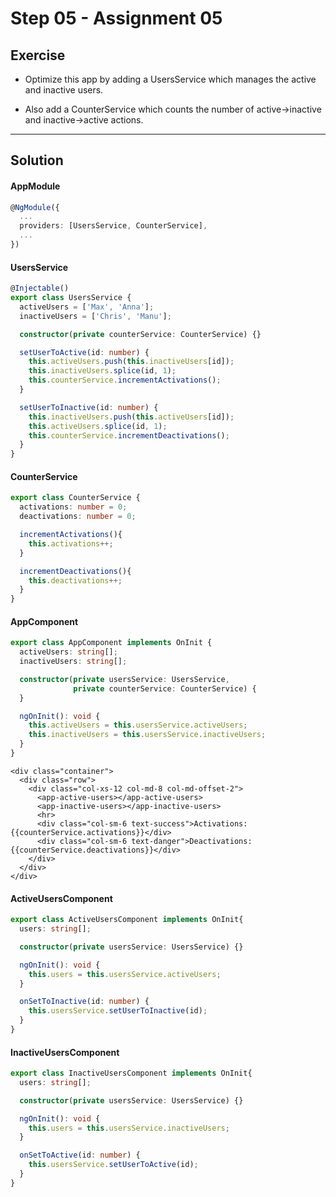 # Step 05 - Assignment 05

## Exercise

- Optimize this app by adding a UsersService which manages the active and inactive users.

- Also add a CounterService which counts the number of active->inactive and inactive->active actions.

---

## Solution

#### AppModule

```typescript
@NgModule({
  ...
  providers: [UsersService, CounterService],
  ...
})
```

#### UsersService

```typescript
@Injectable()
export class UsersService {
  activeUsers = ['Max', 'Anna'];
  inactiveUsers = ['Chris', 'Manu'];

  constructor(private counterService: CounterService) {}

  setUserToActive(id: number) {
    this.activeUsers.push(this.inactiveUsers[id]);
    this.inactiveUsers.splice(id, 1);
    this.counterService.incrementActivations();
  }

  setUserToInactive(id: number) {
    this.inactiveUsers.push(this.activeUsers[id]);
    this.activeUsers.splice(id, 1);
    this.counterService.incrementDeactivations();
  }
}
```

#### CounterService

```typescript
export class CounterService {
  activations: number = 0;
  deactivations: number = 0;

  incrementActivations(){
    this.activations++;
  }

  incrementDeactivations(){
    this.deactivations++;
  }
}
```

#### AppComponent

```typescript
export class AppComponent implements OnInit {
  activeUsers: string[];
  inactiveUsers: string[];

  constructor(private usersService: UsersService,
              private counterService: CounterService) {
  }

  ngOnInit(): void {
    this.activeUsers = this.usersService.activeUsers;
    this.inactiveUsers = this.usersService.inactiveUsers;
  }
}
```

```angular2html
<div class="container">
  <div class="row">
    <div class="col-xs-12 col-md-8 col-md-offset-2">
      <app-active-users></app-active-users>
      <app-inactive-users></app-inactive-users>
      <hr>
      <div class="col-sm-6 text-success">Activations: {{counterService.activations}}</div>
      <div class="col-sm-6 text-danger">Deactivations: {{counterService.deactivations}}</div>
    </div>
  </div>
</div>
```

#### ActiveUsersComponent

```typescript
export class ActiveUsersComponent implements OnInit{
  users: string[];

  constructor(private usersService: UsersService) {}

  ngOnInit(): void {
    this.users = this.usersService.activeUsers;
  }

  onSetToInactive(id: number) {
    this.usersService.setUserToInactive(id);
  }
}
```

#### InactiveUsersComponent

```typescript
export class InactiveUsersComponent implements OnInit{
  users: string[];

  constructor(private usersService: UsersService) {}

  ngOnInit(): void {
    this.users = this.usersService.inactiveUsers;
  }

  onSetToActive(id: number) {
    this.usersService.setUserToActive(id);
  }
}
```
